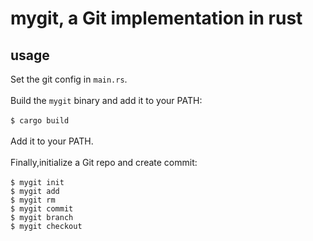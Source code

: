 # **mygit, a Git implementation in rust**
## **usage**
Set the git config in `main.rs`.<br/>
<br/>
Build the `mygit` binary and add it to your PATH:<br/>
<br/>
`$ cargo build`<br/><br/>
Add it to your PATH.<br/><br/>
Finally,initialize a Git repo and create commit:<br/><br/>
`$ mygit init`<br/>
`$ mygit add`<br/>
`$ mygit rm`<br/>
`$ mygit commit`<br/>
`$ mygit branch`<br/>
`$ mygit checkout`<br/>

